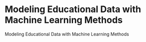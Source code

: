 # Modeling Educational Data with Machine Learning Methods
Modeling Educational Data with Machine Learning Methods
